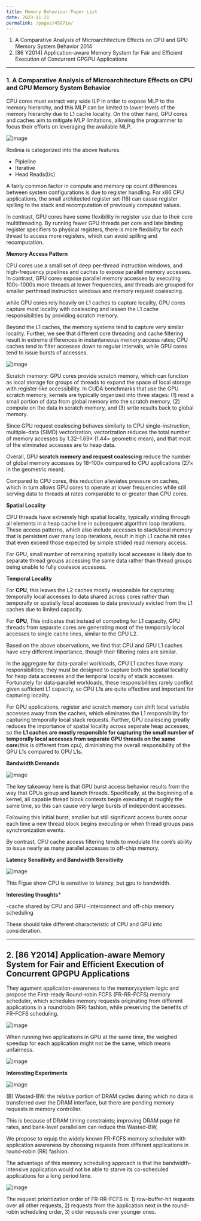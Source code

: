 ```yaml
---
title: Memory Behaviour Paper List
date: 2023-11-21
permalink: /pages/45871e/
---
```


1. A Comparative Analysis of Microarchitecture Effects on CPU and GPU Memory System Behavior 2014
2. [86 Y2014] Application-aware Memory System for Fair and Efficient Execution of Concurrent GPGPU Applications


---
### 1. A Comparative Analysis of Microarchitecture Effects on CPU and GPU Memory System Behavior

CPU cores must extract very wide ILP in order to expose MLP to the memory hierarchy, and this MLP can be limited to lower levels of the memory hierarchy due to L1 cache locality. On the other hand, GPU cores and caches aim to mitigate MLP limitations, allowing the programmer to focus their efforts on leveraging the available MLP.

![image](https://github.com/hitqshao/qishao-notes/assets/23403286/da7d850e-93ba-4a22-b8bf-cd723c124b5b)

Rodinia is categorized into the above features.
- Pipleline
- Iterative
- Head Reads(I/c)

A fairly common factor in compute and memory op count differences between system configurations is due to register handling. For x86 CPU applications, the small architected register set (16) can cause register spilling to the stack and recomputation of previously computed values. 

In contrast, GPU cores have some flexibility in register use due to their core multithreading. By running fewer GPU threads per core and late binding register specifiers to physical registers, there is more flexibility for each thread to access more registers, which can avoid spilling and recomputation.

**Memory Access Pattern**

CPU cores use a small set of deep per-thread instruction windows, and high-frequency pipelines and caches to expose parallel memory accesses. In contrast, GPU cores expose parallel memory accesses by executing 100s–1000s more threads at lower frequencies, and threads are grouped for smaller perthread instruction windows and memory request coalescing.

while CPU cores rely heavily on L1 caches to capture locality, GPU cores capture most locality with coalescing and lessen the L1 cache responsibilities by providing scratch memory. 

Beyond the L1 caches, the memory systems tend to capture very similar locality. Further, we see that different core threading and cache filtering result in extreme differences in instantaneous memory access rates; CPU caches tend to filter accesses down to regular intervals, while GPU cores tend to issue bursts of accesses.

![image](https://github.com/hitqshao/qishao-notes/assets/23403286/1752db95-a2e2-42dc-9be1-4396cab944bb)

Scratch memory: GPU cores provide scratch memory, which can function as local storage for groups of threads to expand the space of local storage with register-like accessibility. In CUDA benchmarks that use the GPU scratch memory, kernels are typically organized into three stages: 
(1) read a small portion of data from global memory into the scratch memory,
(2) compute on the data in scratch memory, and 
(3) write results back to global memory.

Since GPU request coalescing behaves similarly to CPU single-instruction, multiple-data (SIMD) vectorization,  vectorization reduces the total number of memory accesses by 1.32–1.69× (1.44× geometric mean), and that most of the eliminated accesses are to heap data.

Overall, GPU **scratch memory and request coalescing** reduce the number of global memory accesses by 18–100× compared to CPU applications (27× in the geometric mean). 
 
Compared to CPU cores, this reduction alleviates pressure on caches, which in turn allows GPU cores to operate at lower frequencies while still serving data to threads at rates comparable to or greater than CPU cores.

**Spatial Locality**

CPU threads have extremely high spatial locality, typically striding through all elements in a heap cache line in subsequent algorithm loop iterations. These access patterns, which also include accesses to stack/local memory that is persistent over many loop iterations, result in high L1 cache hit rates that even exceed those expected by simple strided read memory access.

For GPU, small number of remaining spatially local accesses is likely due to separate thread groups accessing the same data rather than thread groups being unable to fully coalesce accesses.

**Temporal Locality**

For **CPU**, this leaves the L2 caches mostly responsible for capturing temporally local accesses to data shared across cores rather than temporally or spatially local accesses to data previously evicted from the L1 caches due to limited capacity.

For **GPU**, This indicates that instead of competing for L1 capacity, GPU threads from separate cores are generating most of the temporally local accesses to single cache lines, similar to the CPU L2.

Based on the above observations, we find that CPU and GPU L1 caches have very different importance, though their filtering roles are similar.

In the aggregate for data-parallel workloads, CPU L1 caches have many responsibilities; they must be designed to capture both the spatial locality for heap data accesses and the temporal locality of stack accesses. Fortunately for data-parallel workloads, these responsibilities rarely conflict given sufficient L1 capacity, so CPU L1s are quite effective and important for capturing locality. 

For GPU applications, register and scratch memory can shift local variable accesses away from the caches, which eliminates the L1 responsibility for capturing temporally local stack requests. Further, GPU coalescing greatly reduces the importance of spatial locality across separate heap accesses, so the **L1 caches are mostly responsible for capturing the small number of temporally local accesses from separate GPU threads on the same core**(this is different from cpu), diminishing the overall responsibility of the GPU L1s compared to CPU L1s.

**Bandwidth Demands**

![image](https://github.com/hitqshao/qishao-notes/assets/23403286/c505aff3-e4f4-4442-925e-a1c14e05042c)

The key takeaway here is that GPU burst access behavior results from the way that GPUs group and launch threads. Specifically, at the beginning of a kernel, all capable thread block contexts begin executing at roughly the same time, so this can cause very large bursts of independent accesses. 

Following this initial burst, smaller but still significant access bursts occur each time a new thread block begins executing or when thread groups pass synchronization events.

By contrast, CPU cache access filtering tends to modulate the core’s ability to issue nearly as many parallel accesses to off-chip memory.

**Latency Sensitivity and Bandwidth Sensitivity**

![image](https://github.com/hitqshao/qishao-notes/assets/23403286/17346822-3929-4c90-a850-d64781f719dd)

This Figue show CPU is sensitive to latency, but gpu to bandwidth.

**Interesting thoughts***

-cache shared by CPU and GPU
-interconnect and off-chip memory scheduling

These should take different characteristic of CPU and GPU into consideration.

---

## 2. [86 Y2014] Application-aware Memory System for Fair and Efficient Execution of Concurrent GPGPU Applications

They agument application-awareness to the memorysystem logic and propose the First-ready Round-robin FCFS (FR-RR-FCFS) memory scheduler, which schedules memory requests originating from different applications in a roundrobin (RR) fashion, while preserving the benefits of FR-FCFS scheduling.

![image](https://github.com/user-attachments/assets/225a4a73-904e-4b7a-9eac-3702b4381522)

When running two applications in GPU at the same time, the weighed speedup for each application might not be the same, which means unfairness.

![image](https://github.com/user-attachments/assets/5b3b6550-aaf7-4457-8569-4843dd71e287)


**Interesting Experiments**

![image](https://github.com/user-attachments/assets/ddb22b85-9ca9-4b85-9df0-08cbc2a7ba9d)

(B) Wasted-BW: the relative portion of DRAM cycles during which no data is transferred over the DRAM interface, but there are pending memory requests in memory controller.

This is because of DRAM timing constraints; improving DRAM page hit rates, and bank-level parallelism can reduce this Wasted-BW,


We propose to equip the widely known FR-FCFS memory scheduler with application awareness by choosing requests from different applications in round-robin (RR) fashion.

The advantage of this memory scheduling approach is that the bandwidth-intensive application would not be able to starve its co-scheduled applications for a long period time.

![image](https://github.com/user-attachments/assets/72d1319c-7809-4e6f-9dd4-9e2c14ab9b6d)

The request prioritization order of FR-RR-FCFS is: 1) row-buffer-hit requests over all other requests, 2) requests from the application next in the round-robin scheduling order, 3) older requests over younger ones.








